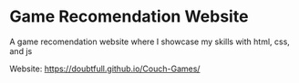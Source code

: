 # Game Recomendation Website
 A game recomendation website where I showcase my skills with html, css, and js

Website: https://doubtfull.github.io/Couch-Games/
